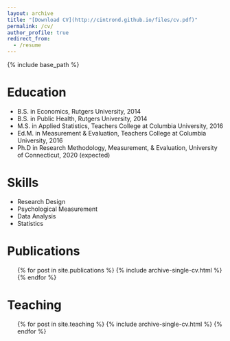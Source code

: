 ```yaml
---
layout: archive
title: "[Download CV](http://cintrond.github.io/files/cv.pdf)"
permalink: /cv/
author_profile: true
redirect_from:
  - /resume
---
```


{% include base_path %}

Education
======
* B.S. in Economics, Rutgers University, 2014
* B.S. in Public Health, Rutgers University, 2014
* M.S. in Applied Statistics, Teachers College at Columbia University, 2016
* Ed.M. in Measurement & Evaluation, Teachers College at Columbia University, 2016
* Ph.D in Research Methodology, Measurement, & Evaluation, University of Connecticut, 2020 (expected)
  
Skills
======
* Research Design
* Psychological Measurement
* Data Analysis
* Statistics

Publications
======
  <ul>{% for post in site.publications %}
    {% include archive-single-cv.html %}
  {% endfor %}</ul>
  
Teaching
======
  <ul>{% for post in site.teaching %}
    {% include archive-single-cv.html %}
  {% endfor %}</ul>
